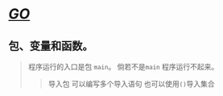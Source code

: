 [_GO_](http://go-tour-zh.appspot.com/list)
=========
## 包、变量和函数。
 >程序运行的入口是包 `main`。 倘若不是`main` 程序运行不起来。
 >>导入包 可以编写多个导入语句 也可以使用`()`导入集合





